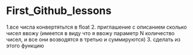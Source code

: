 # First_Github_lessons
1.все числа конвертятьтся в float
2. приглашение с описанием сколько чисел ввожу
(имеется в виду что я ввожу параметр N количество чисел, и все они возводятся в третью и суммируются)
3. сделать из этого функцию
